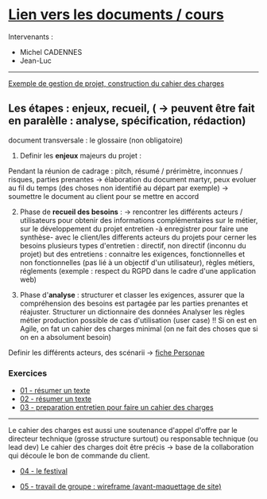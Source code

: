 # [Lien vers les documents / cours](https://e.3wa.fr/course/view.php?id=1751)
Intervenants : 
- Michel CADENNES
- Jean-Luc
---
[Exemple de gestion de projet, construction du cahier des charges](https://drive.google.com/file/d/1nVefiICeVJ7gGhlnvcJEfNkDUh_Epa18/view?usp=sharing)
## Les étapes : enjeux, recueil, ( -> peuvent être fait en paralèlle : analyse, spécification, rédaction)
document transversale : le glossaire (non obligatoire)
1. Definir les **enjeux** majeurs du projet :

Pendant la réunion de cadrage : pitch, résumé / prérimètre, inconnues / risques, parties prenantes
    -> élaboration du document martyr, peux evoluer au fil du temps (des choses non identifié au départ par exemple)
    -> soumettre le document au client pour se mettre en accord

2. Phase de **recueil des besoins** :
    -> rencontrer les différents acteurs / utilisateurs pour obtenir des informations complémentaires sur le métier, sur le développement du projet
entretien -à enregistrer pour faire une synthèse- avec le client/les differents acteurs du projets pour cerner les besoins
plusieurs types d'entretien : directif, non directif (inconnu du projet)
but des entretiens : connaitre les exigences, fonctionnelles et non fonctionnelles (pas lié à un objectif d'un utilisateur), règles métiers, réglements (exemple : respect du RGPD dans le cadre d'une application web)

3. Phase d'**analyse** :
structurer et classer les exigences, assurer que la compréhension des besoins est partagée par les parties prenantes et réajuster.
Structurer un dictionnaire des données
Analyser les règles métier
production possible de cas d'utilisation (user case)
!! Si on est en Agile, on fat un cahier des charges minimal (on ne fait des choses que si on en a absolument besoin)

Definir les différents acteurs, des scénarii
    -> [fiche Personae](https://docs.google.com/spreadsheets/d/1ekwyJFs5dGjKFjnt-GWBuDkh_6fLJfr2ukLBmWOVsEg/edit?usp=sharing)
### Exercices
- [01 - résumer un texte](exercice01.md)
- [02 - résumer un texte](exercice02.md)
- [03 - preparation entretien pour faire un cahier des charges](exercice03_entretien.md)


---

Le cahier des charges est aussi une soutenance d'appel d'offre par le directeur technique (grosse structure surtout) ou responsable technique (ou lead dev)
Le cahier des charges doit être précis -> base de la collaboration qui découle le bon de commande du client.

- [04 - le festival](./exercice04_festival/exercice04_grp_eric_benoit_julien_zya.md)
* [05 - travail de groupe : wireframe (avant-maquettage de site)](./exercice05_wireframe/wireframe.md)